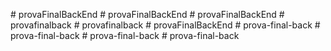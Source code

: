 
#   p r o v a F i n a l B a c k E n d  
 #   p r o v a F i n a l B a c k E n d  
 #   p r o v a F i n a l B a c k E n d  
 #   p r o v a f i n a l b a c k  
 #   p r o v a f i n a l b a c k  
 #   p r o v a F i n a l B a c k E n d  
 #   p r o v a - f i n a l - b a c k  
 #   p r o v a - f i n a l - b a c k  
 #   p r o v a - f i n a l - b a c k  
 #   p r o v a - f i n a l - b a c k  
 